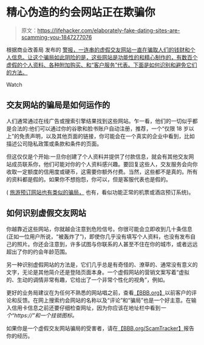 # 精心伪造的约会网站正在欺骗你

> 原文：<https://lifehacker.com/elaborately-fake-dating-sites-are-scamming-you-1847277076>

根据商业改善局 发布的 [警报，一连串的虚假交友网站一直在骗取人们的钱财和个人信息。让这个骗局如此阴险的是，这些网站是功能性的和精心制作的，有数百个虚假的个人资料、各种附加购买、和“客户服务”代表。下面是如何识别和避免它们的方法。](https://www.bbb.org/article/news-releases/24477-bbb-scam-alert-looking-love-dont-fall-for-a-fake-dating-service) 

Watch

## **交友网站的骗局是如何运作的**

人们通常通过在线广告或搜索引擎结果找到这些网站。乍一看，他们的一切似乎都是合法的:他们可以通过你的谷歌和脸书账户自动注册，推荐，一个“仅限 18 岁以上”的免责声明，以及其他页面的链接，你可能会在一个真实的企业中看到，比如描述公司隐私政策或条款和条件的页面。

但这仅仅是个开始:一旦你创建了个人资料并提供了付款信息，就会有其他交友网站成员联系你，他们可能对你的个人资料感兴趣。要回复这些人，交友服务会向你收取一定额度的信用度或硬币，这需要你额外付费。当然，这些都不是真的。所有的资料都是假的。如果你不想抱怨，你可以，但是客服代表也是假的。

( [旅游预订网站也有类似的骗局，](https://lifehacker.com/why-fake-travel-sites-are-fooling-more-people-1846792721) 也有，看似功能正常的机票或酒店预订系统)。

## **如何识别虚假交友网站**

你越靠近这些网站，你就越会注意到危险信号。你很可能会立即收到几十条信息(正如一位用户所说，“被轰炸了”)，即使你几乎没有填写个人资料，也没有发布自己的照片。你还会注意到，许多试图与你联系的人甚至不住在你的城市，或者远远超出了你的约会年龄范围。

另一种识别虚假网站的方法是，它们几乎总是有奇怪的、潦草的、通常没有意义的文字，无论是其他简介还是登陆页面本身。一个虚假网站的营销文案写着“虚拟的、生动的调情非常有趣，它给出了一个非常个性化的视角”，例如。

更好的业务局建议在为任何不熟悉的网站唱之前，查看[【BBB.org】](https://www.bbb.org/)以前客户的评论和反馈。在网上搜索约会网站的名称以及“评论”和“骗局”也是一个好主意。在输入信用卡信息之前还要仔细检查网址，因为你应该在地址栏中看到*一个“https://”和一个挂锁图标。*

如果你是一个虚假交友网站骗局的受害者，请在[【BBB.org/ScamTracker】](https://www.bbb.org/scamtracker/us/)报告你的经历。